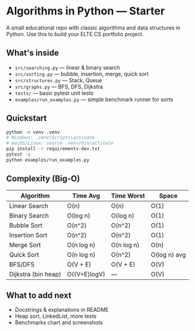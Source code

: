 # Algorithms in Python — Starter

A small educational repo with classic algorithms and data structures in Python.
Use this to build your ELTE CS portfolio project.

## What's inside
- `src/searching.py` — linear & binary search
- `src/sorting.py` — bubble, insertion, merge, quick sort
- `src/structures.py` — Stack, Queue
- `src/graphs.py` — BFS, DFS, Dijkstra
- `tests/` — basic pytest unit tests
- `examples/run_examples.py` — simple benchmark runner for sorts

## Quickstart
```bash
python -m venv .venv
# Windows: .venv\Scripts\activate
# macOS/Linux: source .venv/bin/activate
pip install -r requirements-dev.txt
pytest -q
python examples/run_examples.py
```

## Complexity (Big-O)
| Algorithm              | Time Avg      | Time Worst | Space |
|------------------------|---------------|------------|-------|
| Linear Search          | O(n)          | O(n)       | O(1)  |
| Binary Search          | O(log n)      | O(log n)   | O(1)  |
| Bubble Sort            | O(n^2)        | O(n^2)     | O(1)  |
| Insertion Sort         | O(n^2)        | O(n^2)     | O(1)  |
| Merge Sort             | O(n log n)    | O(n log n) | O(n)  |
| Quick Sort             | O(n log n)    | O(n^2)     | O(log n) avg |
| BFS/DFS                | O(V + E)      | O(V + E)   | O(V)  |
| Dijkstra (bin heap)    | O((V+E)logV)  | —          | O(V)  |

## What to add next
- Docstrings & explanations in README
- Heap sort, LinkedList, more tests
- Benchmarks chart and screenshots